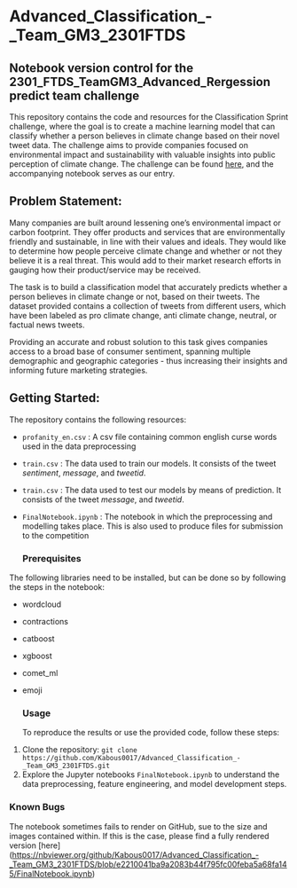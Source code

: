 # Advanced_Classification_-_Team_GM3_2301FTDS
## Notebook version control for the 2301_FTDS_TeamGM3_Advanced_Rergession predict team challenge

This repository contains the code and resources for the Classification Sprint challenge, where the goal is to create a machine learning model that can classify whether a person believes in climate change based on their novel tweet data. The challenge aims to provide companies focused on environmental impact and sustainability with valuable insights into public perception of climate change. The challenge can be found [here](https://www.kaggle.com/competitions/edsa-sentiment-classification), and the accompanying notebook serves as our entry.

## Problem Statement:

Many companies are built around lessening one’s environmental impact or carbon footprint. They offer products and services that are environmentally friendly and sustainable, in line with their values and ideals. They would like to determine how people perceive climate change and whether or not they believe it is a real threat. This would add to their market research efforts in gauging how their product/service may be received.

The task is to build a classification model that accurately predicts whether a person believes in climate change or not, based on their tweets. The dataset provided contains a collection of tweets from different users, which have been labeled as pro climate change, anti climate change, neutral, or factual news tweets. 

Providing an accurate and robust solution to this task gives companies access to a broad base of consumer sentiment, spanning multiple demographic and geographic categories - thus increasing their insights and informing future marketing strategies.

## Getting Started:
The repository contains the following resources:

* `profanity_en.csv` : A csv file containing common english curse words used in the data preprocessing
* `train.csv` : The data used to train our models. It consists of the tweet _sentiment_, _message_, and _tweetid_.
* `train.csv` : The data used to test our models by means of prediction. It consists of the tweet _message_, and _tweetid_.
* `FinalNotebook.ipynb` : The notebook in which the preprocessing and modelling takes place. This is also used to produce files for submission to the competition

  ### Prerequisites
The following libraries need to be installed, but can be done so by following the steps in the notebook:
* wordcloud
* contractions
* catboost
* xgboost
* comet_ml
* emoji
  
  ### Usage
  To reproduce the results or use the provided code, follow these steps:

1) Clone the repository: `git clone https://github.com/Kabous0017/Advanced_Classification_-_Team_GM3_2301FTDS.git`
2) Explore the Jupyter notebooks `FinalNotebook.ipynb` to understand the data preprocessing, feature engineering, and model development steps.

### Known Bugs
The notebook sometimes fails to render on GitHub, sue to the size and images contained within. If this is the case, please find a fully rendered version [here] (https://nbviewer.org/github/Kabous0017/Advanced_Classification_-_Team_GM3_2301FTDS/blob/e2210041ba9a2083b44f795fc00feba5a68fa145/FinalNotebook.ipynb)
